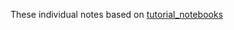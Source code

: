 These individual notes based on [tutorial_notebooks](https://github.com/mobarakol/tutorial_notebooks)
